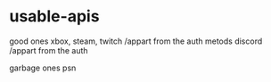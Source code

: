 # usable-apis
good ones
xbox,
steam,
twitch /appart from the auth metods
discord /appart from the auth

garbage ones
psn

